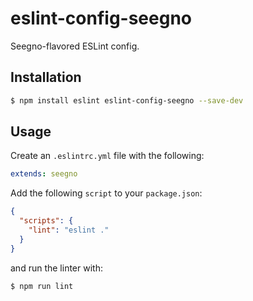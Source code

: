 # eslint-config-seegno

Seegno-flavored ESLint config.

## Installation

```sh
$ npm install eslint eslint-config-seegno --save-dev
```

## Usage

Create an `.eslintrc.yml` file with the following:

```yaml
extends: seegno
```

Add the following `script` to your `package.json`:

```json
{
  "scripts": {
    "lint": "eslint ."
  }
}
```

and run the linter with:

```sh
$ npm run lint
```
